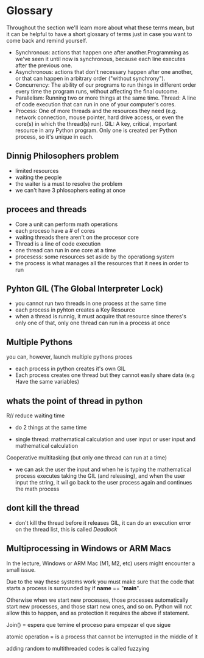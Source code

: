 # Glossary

Throughout the section we'll learn more about what these terms mean, but it can be helpful to have a short glossary of terms just in case you want to come back and remind yourself.

- Synchronous: actions that happen one after another.Programming as we've seen it until now is synchronous, because each line executes after the previous one.
- Asynchronous: actions that don't necessary happen after one another, or that can happen in arbitrary order ("without synchrony").
- Concurrency: The ability of our programs to run things in different order every time the program runs, without affecting the final outcome.
- Parallelism: Running two or more things at the same time.
Thread: A line of code execution that can run in one of your computer's cores.
- Process: One of more threads and the resources they need (e.g. network connection, mouse pointer, hard drive access, or even the core(s) in which the thread(s) run).
GIL: A key, critical, important resource in any Python program. Only one is created per Python process, so it's unique in each.

## Dinnig Philosophers problem

- limited resources
- waiting the people
- the waiter is a must to resolve the problem
- we can't have 3 phlosophers eating at once

## procees and threads

- Core a unit can perform math operations
- each proceso have a # of cores
- waiting threads there aren't on the procesor core
- Thread is a line of code execution
- one thread can run in one core at a time
- procesess: some resources set aside by the operationg system
- the process is what manages all the resources that it nees in order to run 


## Pyhton GIL (The Global Interpreter Lock)

- you cannot run two threads in one process at the same time
- each process in pyhton creates a Key Resource
- when a thread is runnig, it must acquire that resource since theres's only one of that, only one thread can run in a process at once

## Multiple Pythons

you can, however, launch multiple pythons proces
- each process in python creates it's own GIL
- Each process creates one thread but they cannot easily share data (e.g Have the same variables)

## whats the point of thread in python

R// reduce waiting time

- do 2 things at the same time

- single thread: mathematical calculation and user input
or user input and mathematical calculation 

Cooperative multitasking (but only one thread can run at a time)

- we can ask the user the input and when he is typing the mathematical process executes taking the GIL (and releasing), and when the user input the string, it wil go back to the user process again and continues the math process

## dont kill the thread

- don't kill the thread before it releases GIL, it can do an execution error on the thread list, this is called *Deadlock*

## Multiprocessing in Windows or ARM Macs

In the lecture, Windows or ARM Mac (M1, M2, etc) users might encounter a small issue.

Due to the way these systems work you must make sure that the code that starts a process is surrounded by if __name__ == "__main__".

Otherwise when we start new processes, those processes automatically start new processes, and those start new ones, and so on. Python will not allow this to happen, and as protection it requires the above if statement.

Join() = espera que temine el proceso para empezar el que sigue

atomic operation = is a process that cannot be interrupted in the middle of it

adding random to multithreaded codes is called fuzzying

